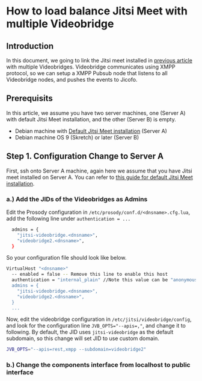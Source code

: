 # How to load balance Jitsi Meet with multiple Videobridge

## Introduction
In this document, we going to link the Jitsi meet installed in [previous article](./README.md) with multiple Videobridges.
Videobridge communicates using XMPP protocol, so we can setup a XMPP Pubsub node that listens to all Videobridge nodes, and pushes the events to Jicofo.

## Prerequisits
In this article, we assume you have two server machines, one (Server A) with default Jitsi Meet installation, and the other (Server B) is empty.

- Debian machine with [Default Jitsi Meet installation](README.md) (Server A)
- Debian machine OS 9 (Skretch) or later  (Server B)

## Step 1. Configuration Change to Server A 
First, ssh onto Server A machine, again here we assume that you have Jitsi meet installed on Server A. You can refer to [this guide for default Jitsi Meet installation](README.md).

### a.) Add the JIDs of the Videobridges as Admins
Edit the Prosody configuration in `/etc/prosody/conf.d/<dnsname>.cfg.lua`, add the following line under `authentication = ...`

```sh
  admins = {
    "jitsi-videobridge.<dnsname>",
    "videobridge2.<dnsname>",
  }
```
So your configuration file should look like below.

```sh
VirtualHost "<dnsname>"
  -- enabled = false -- Remove this line to enable this host
  authentication = "internal_plain" //Note this value can be "anonymous", if you haven't enabled authentication
  admins = {
    "jitsi-videobridge.<dnsname>",
    "videobridge2.<dnsname>",
  }
  ...
```

Now, edit the videobridge configuration in `/etc/jitsi/videobridge/config`, and look for the configuration line `JVB_OPTS="--apis=,"`, and change it to following. By default, the JID uses `jitsi-videobridge` as the default subdomain, so this change will set JID to use custom domain.
```sh
JVB_OPTS="--apis=rest,xmpp --subdomain=videobridge2"
```



### b.) Change the components interface from localhost to public interface

